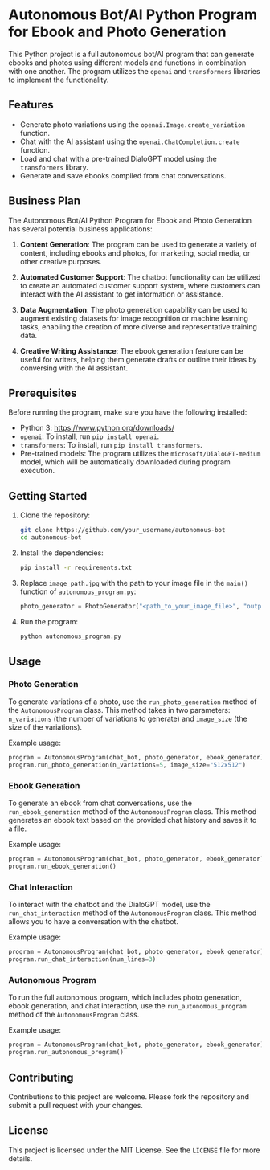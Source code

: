# Autonomous Bot/AI Python Program for Ebook and Photo Generation

This Python project is a full autonomous bot/AI program that can generate ebooks and photos using different models and functions in combination with one another. The program utilizes the `openai` and `transformers` libraries to implement the functionality.

## Features

- Generate photo variations using the `openai.Image.create_variation` function.
- Chat with the AI assistant using the `openai.ChatCompletion.create` function.
- Load and chat with a pre-trained DialoGPT model using the `transformers` library.
- Generate and save ebooks compiled from chat conversations.

## Business Plan

The Autonomous Bot/AI Python Program for Ebook and Photo Generation has several potential business applications:

1. **Content Generation**: The program can be used to generate a variety of content, including ebooks and photos, for marketing, social media, or other creative purposes.

2. **Automated Customer Support**: The chatbot functionality can be utilized to create an automated customer support system, where customers can interact with the AI assistant to get information or assistance.

3. **Data Augmentation**: The photo generation capability can be used to augment existing datasets for image recognition or machine learning tasks, enabling the creation of more diverse and representative training data.

4. **Creative Writing Assistance**: The ebook generation feature can be useful for writers, helping them generate drafts or outline their ideas by conversing with the AI assistant.

## Prerequisites

Before running the program, make sure you have the following installed:

- Python 3: https://www.python.org/downloads/
- `openai`: To install, run `pip install openai`.
- `transformers`: To install, run `pip install transformers`.
- Pre-trained models: The program utilizes the `microsoft/DialoGPT-medium` model, which will be automatically downloaded during program execution.

## Getting Started

1. Clone the repository:

   ```bash
   git clone https://github.com/your_username/autonomous-bot
   cd autonomous-bot
   ```

2. Install the dependencies:

   ```bash
   pip install -r requirements.txt
   ```

3. Replace `image_path.jpg` with the path to your image file in the `main()` function of `autonomous_program.py`:

   ```python
   photo_generator = PhotoGenerator("<path_to_your_image_file>", "output_folder")
   ```

4. Run the program:

   ```bash
   python autonomous_program.py
   ```

## Usage

### Photo Generation

To generate variations of a photo, use the `run_photo_generation` method of the `AutonomousProgram` class. This method takes in two parameters: `n_variations` (the number of variations to generate) and `image_size` (the size of the variations).

Example usage:

```python
program = AutonomousProgram(chat_bot, photo_generator, ebook_generator)
program.run_photo_generation(n_variations=5, image_size="512x512")
```

### Ebook Generation

To generate an ebook from chat conversations, use the `run_ebook_generation` method of the `AutonomousProgram` class. This method generates an ebook text based on the provided chat history and saves it to a file.

Example usage:

```python
program = AutonomousProgram(chat_bot, photo_generator, ebook_generator)
program.run_ebook_generation()
```

### Chat Interaction

To interact with the chatbot and the DialoGPT model, use the `run_chat_interaction` method of the `AutonomousProgram` class. This method allows you to have a conversation with the chatbot.

Example usage:

```python
program = AutonomousProgram(chat_bot, photo_generator, ebook_generator)
program.run_chat_interaction(num_lines=3)
```

### Autonomous Program

To run the full autonomous program, which includes photo generation, ebook generation, and chat interaction, use the `run_autonomous_program` method of the `AutonomousProgram` class.

Example usage:

```python
program = AutonomousProgram(chat_bot, photo_generator, ebook_generator)
program.run_autonomous_program()
```

## Contributing

Contributions to this project are welcome. Please fork the repository and submit a pull request with your changes.

## License

This project is licensed under the MIT License. See the `LICENSE` file for more details.